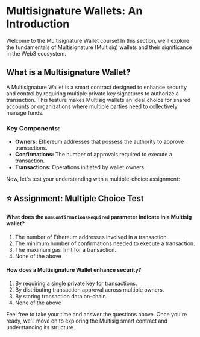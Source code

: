 # Multisignature Wallets: An Introduction

Welcome to the Multisignature Wallet course! In this section, we'll explore the fundamentals of Multisignature (Multisig) wallets and their significance in the Web3 ecosystem.

## What is a Multisignature Wallet?

A Multisignature Wallet is a smart contract designed to enhance security and control by requiring multiple private key signatures to authorize a transaction. This feature makes Multisig wallets an ideal choice for shared accounts or organizations where multiple parties need to collectively manage funds.

### Key Components:

- **Owners:** Ethereum addresses that possess the authority to approve transactions.
- **Confirmations:** The number of approvals required to execute a transaction.
- **Transactions:** Operations initiated by wallet owners.

Now, let's test your understanding with a multiple-choice assignment:

## ⭐️ Assignment: Multiple Choice Test

#### What does the `numConfirmationsRequired` parameter indicate in a Multisig wallet?

1. The number of Ethereum addresses involved in a transaction.
2. The minimum number of confirmations needed to execute a transaction.
3. The maximum gas limit for a transaction.
4. None of the above

#### How does a Multisignature Wallet enhance security?

1. By requiring a single private key for transactions.
2. By distributing transaction approval across multiple owners.
3. By storing transaction data on-chain.
4. None of the above

Feel free to take your time and answer the questions above. Once you're ready, we'll move on to exploring the Multisig smart contract and understanding its structure.
